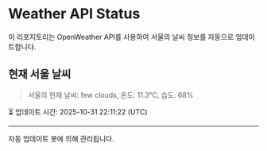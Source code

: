 
# Weather API Status

이 리포지토리는 OpenWeather API를 사용하여 서울의 날씨 정보를 자동으로 업데이트합니다.

## 현재 서울 날씨
> 서울의 현재 날씨: few clouds, 온도: 11.3°C, 습도: 68%

⏳ 업데이트 시간: 2025-10-31 22:11:22 (UTC)

---
자동 업데이트 봇에 의해 관리됩니다.
